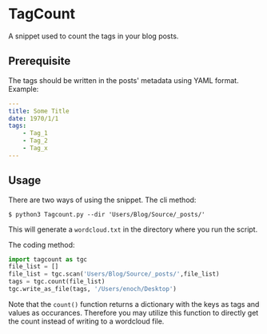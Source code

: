 # TagCount

A snippet used to count the tags in your blog posts.

## Prerequisite

The tags should be written in the posts' metadata using YAML format. Example:

```yaml
---
title: Some Title
date: 1970/1/1
tags:
	- Tag_1
	- Tag_2
	- Tag_x
---

```

## Usage

There are two ways of using the snippet. The cli method:

```shell
$ python3 Tagcount.py --dir 'Users/Blog/Source/_posts/'
```

This will generate a `wordcloud.txt` in the directory where you run the script.

The coding method:

```python
import tagcount as tgc
file_list = []
file_list = tgc.scan('Users/Blog/Source/_posts/',file_list)
tags = tgc.count(file_list)
tgc.write_as_file(tags, '/Users/enoch/Desktop')
```

Note that the `count()` function returns a dictionary with the keys as tags and values as occurances. Therefore you may utilize this function to directly get the count instead of writing to a wordcloud file.